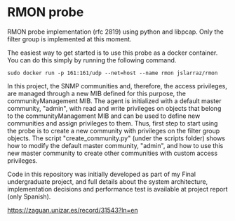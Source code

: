 # RMON probe
RMON probe implementation (rfc 2819) using python and libpcap. Only the filter group is implemented at this moment.

The easiest way to get started is to use this probe as a docker container. You can do this simply by running the 
following command.

```
sudo docker run -p 161:161/udp --net=host --name rmon jslarraz/rmon
```

In this project, the SNMP communities and, therefore, the access privileges, are managed through a new MIB defined for 
this purpose, the communityManagement MIB. The agent is initialized with a default master community, "admin", with read 
and write privileges on objects that belong to the communityManagement MIB and can be used to define new communities and 
assign privileges to them. Thus, first step to start using the probe is to create a new community with privileges on the 
filter group objects. The script "create_community.py" (under the scripts folder) shows how to modify the default master 
community, "admin", and how to use this new master community to create other communities with custom access privileges.



Code in this repository was initially developed as part of my Final undergraduate project, and full details about the 
system architecture, implementation decisions and performance test is available at project report (only Spanish).

https://zaguan.unizar.es/record/31543?ln=en

